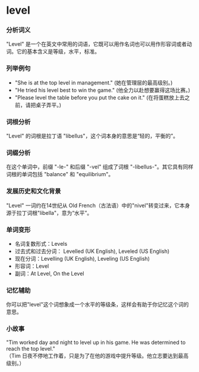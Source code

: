 # level

### 分析词义

  

"Level" 是一个在英文中常用的词语，它既可以用作名词也可以用作形容词或者动词。它的基本含义是等级，水平，标准。

  

### 列举例句

  

*   "She is at the top level in management." (她在管理层的最高级别。)
*   "He tried his level best to win the game." (他全力以赴想要赢得这场比赛。)
*   "Please level the table before you put the cake on it." (在将蛋糕放上去之前，请把桌子弄平。)

  

### 词根分析

  

"Level" 的词根是拉丁语 "libellus"，这个词本身的意思是“轻的，平衡的”。

  

### 词缀分析

  

在这个单词中，前缀 "-le-" 和后缀 "-vel" 组成了词根 "-libellus-"。其它具有同样词根的单词包括 "balance" 和 "equilibrium"。

  

### 发展历史和文化背景

  

"Level" 一词约在14世纪从 Old French（古法语）中的"nivel"转变过来，它本身源于拉丁词根"libella"，意为“水平”。

  

### 单词变形

  

*   名词复数形式：Levels
*   过去式和过去分词： Levelled (UK English), Leveled (US English)
*   现在分词：Levelling (UK English), Leveling (US English)
*   形容词：Level
*   副词：At Level, On the Level

  

### 记忆辅助

  

你可以把"level"这个词想象成一个水平的等级条，这样会有助于你记忆这个词的意思。

  

### 小故事

  

"Tim worked day and night to level up in his game. He was determined to reach the top level."  
（Tim 日夜不停地工作着，只是为了在他的游戏中提升等级。他立志要达到最高级别。）
